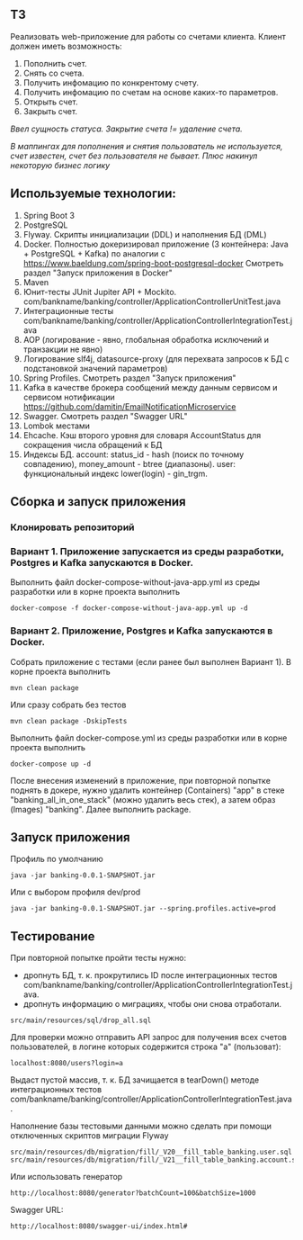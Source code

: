 ## ТЗ
Реализовать web-приложение для работы со счетами клиента. Клиент должен иметь возможность:

1. Пополнить счет.
2. Снять со счета.
3. Получить инфомацию по конкрентому счету.
4. Получить инфомацию по счетам на основе каких-то параметров.
5. Открыть счет.
6. Закрыть счет.

_Ввел сущность статуса. Закрытие счета != удаление счета._

_В маппингах для пополнения и снятия пользователь не используется, счет известен, счет без пользователя не бывает._
_Плюс накинул некоторую бизнес логику_


## Используемые технологии:
1. Spring Boot 3
2. PostgreSQL
3. Flyway. Скрипты инициализации (DDL) и наполнения БД (DML)
4. Docker. Полностью докеризировал приложение (3 контейнера: Java + PostgreSQL + Kafka) по аналогии с https://www.baeldung.com/spring-boot-postgresql-docker
Смотреть раздел "Запуск приложения в Docker"
5. Maven
6. Юнит-тесты JUnit Jupiter API + Mockito. com/bankname/banking/controller/ApplicationControllerUnitTest.java
7. Интеграционные тесты com/bankname/banking/controller/ApplicationControllerIntegrationTest.java
8. AOP (логирование - явно, глобальная обработка исключений и транзакции не явно)
9. Логирование slf4j, datasource-proxy (для перехвата запросов к БД с подстановкой значений параметров)
10. Spring Profiles. Смотреть раздел "Запуск приложения"
11. Kafka в качестве брокера сообщений между данным сервисом и сервисом нотификации https://github.com/damitin/EmailNotificationMicroservice
12. Swagger. Смотреть раздел "Swagger URL"
13. Lombok местами
14. Ehcache. Кэш второго уровня для словаря AccountStatus для сокращения числа обращений к БД
15. Индексы БД. account: status_id - hash (поиск по точному совпадению), money_amount - btree (диапазоны). user: функциональный индекс lower(login) - gin_trgm.


## Сборка и запуск приложения

### Клонировать репозиторий

### Вариант 1. Приложение запускается из среды разработки, Postgres и Kafka запускаются в Docker.
Выполнить файл docker-compose-without-java-app.yml из среды разработки или в корне проекта выполнить
```
docker-compose -f docker-compose-without-java-app.yml up -d
```
### Вариант 2. Приложение, Postgres и Kafka запускаются в Docker.
Собрать приложение с тестами (если ранее был выполнен Вариант 1). В корне проекта выполнить
```
mvn clean package
```
Или сразу собрать без тестов
```
mvn clean package -DskipTests
```
Выполнить файл docker-compose.yml из среды разработки или в корне проекта выполнить
```
docker-compose up -d
```
После внесения изменений в приложение, при повторной попытке поднять в докере, нужно удалить контейнер (Containers) "app" в стеке "banking_all_in_one_stack" (можно удалить весь стек), а затем образ (Images) "banking". Далее выполнить package.
## Запуск приложения
Профиль по умолчанию
```
java -jar banking-0.0.1-SNAPSHOT.jar
```
Или с выбором профиля dev/prod
```
java -jar banking-0.0.1-SNAPSHOT.jar --spring.profiles.active=prod
```

## Тестирование
При повторной попытке пройти тесты нужно:
- дропнуть БД, т. к. прокрутились ID после интеграционных тестов com/bankname/banking/controller/ApplicationControllerIntegrationTest.java.
- дропнуть информацию о миграциях, чтобы они снова отработали.
```
src/main/resources/sql/drop_all.sql
```
Для проверки можно отправить API запрос для получения всех счетов пользователей, в логине которых содержится строка "a" (пользоват):
```
localhost:8080/users?login=a
```
Выдаст пустой массив, т. к. БД зачищается в tearDown() методе интеграционных тестов com/bankname/banking/controller/ApplicationControllerIntegrationTest.java.

Наполнение базы тестовыми данными можно сделать при помощи отключенных скриптов миграции Flyway

```
src/main/resources/db/migration/fill/_V20__fill_table_banking.user.sql
src/main/resources/db/migration/fill/_V21__fill_table_banking.account.sql
```
Или использовать генератор
```
http://localhost:8080/generator?batchCount=100&batchSize=1000
```

Swagger URL:
```
http://localhost:8080/swagger-ui/index.html#
```